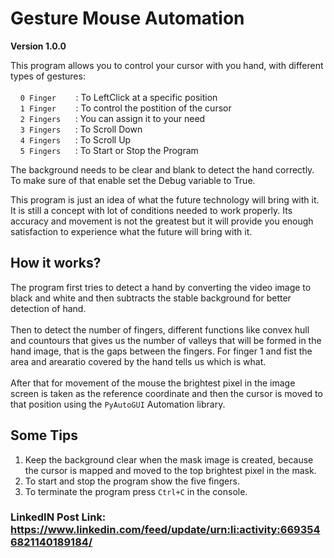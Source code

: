 # Gesture Mouse Automation

**Version 1.0.0**

This program allows you to control your cursor with you hand, with different types of gestures:<br>
<br>
&nbsp;&nbsp;&nbsp;&nbsp;`0 Finger` &nbsp;&nbsp;&nbsp;&nbsp;&nbsp;&nbsp; : To LeftClick at a specific position<br>
&nbsp;&nbsp;&nbsp;&nbsp;`1 Finger` &nbsp;&nbsp;&nbsp;&nbsp;&nbsp;&nbsp; : To control the postition of the cursor<br>
&nbsp;&nbsp;&nbsp;&nbsp;`2 Fingers`&nbsp;&nbsp;&nbsp;&nbsp;&nbsp; : You can assign it to your need<br>
&nbsp;&nbsp;&nbsp;&nbsp;`3 Fingers`&nbsp;&nbsp;&nbsp;&nbsp;&nbsp; : To Scroll Down <br>
&nbsp;&nbsp;&nbsp;&nbsp;`4 Fingers`&nbsp;&nbsp;&nbsp;&nbsp;&nbsp; : To Scroll Up<br>
&nbsp;&nbsp;&nbsp;&nbsp;`5 Fingers`&nbsp;&nbsp;&nbsp;&nbsp;&nbsp; : To Start or Stop the Program<br>

The background needs to be clear and blank to detect the hand correctly. To make sure of that enable set the Debug variable to True.

This program is just an idea of what the future technology will bring with it. It is still a concept with lot of conditions needed to work properly. Its accuracy and movement is not the greatest but it will provide you enough satisfaction to experience what the future will bring with it.

## How it works?

The program first tries to detect a hand by converting the video image to black and white and then subtracts the stable background for better detection of hand. <br><br>
Then to detect the number of fingers, different functions like convex hull and countours that gives us the number of valleys that will be formed in the hand image, that is the gaps between the fingers. For finger 1 and fist the area and arearatio covered by the hand tells us which is what.<br><br>
After that for movement of the mouse the brightest pixel in the image screen is taken as the reference coordinate and then the cursor is moved to that position using the `PyAutoGUI` Automation library.

## Some Tips

1. Keep the background clear when the mask image is created, because the cursor is mapped and moved to the top brightest pixel in the mask.<br>
2. To start and stop the program show the five fingers.<br>
3. To terminate the program press `Ctrl+C` in the console.<br>

### LinkedIN Post Link: https://www.linkedin.com/feed/update/urn:li:activity:6693546821140189184/
